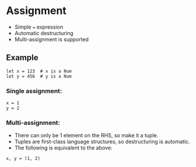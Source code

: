 # Assignment
- Simple `=` expression
- Automatic destructuring
- Multi-assignment is supported

## Example
```s++
let x = 123  # x is a Num
let y = 456  # y is a Num
```
### Single assignment:
```s++
x = 1
y = 2
```

### Multi-assignment:
- There can only be 1 element on the RHS, so make it a tuple.
- Tuples are first-class language structures, so destructuring is automatic.
- The following is equivalent to the above:
```s++
x, y = (1, 2)
```
